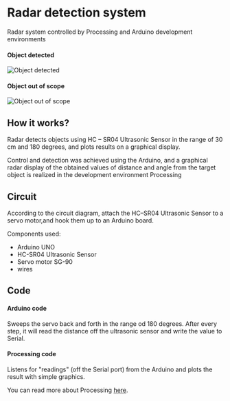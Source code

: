 # Radar detection system
Radar system controlled by Processing and Arduino development environments
#### Object detected
![Object detected](https://github.com/mateax/radar-detection-sytem/blob/main/object-in-scope.png)
#### Object out of scope
![Object out of scope](https://github.com/mateax/radar-detection-sytem/blob/main/out-of-scope.png)

## How it works?
Radar detects objects using HC – SR04 Ultrasonic Sensor in the range of 30 cm and 180 degrees, and plots results on a graphical display.

Control and detection was achieved using the Arduino, and a graphical radar display of the obtained values of distance and angle from the target object is realized in the development environment Processing
## Circuit
According to the circuit diagram, attach the HC–SR04 Ultrasonic Sensor to a servo motor,and hook them up to an Arduino board.

Components used: 
* Arduino UNO
* HC-SR04 Ultrasonic Sensor
* Servo motor SG-90
* wires 

## Code
#### Arduino code
Sweeps the servo back and forth in the range od 180 degrees.
After every step, it will read the distance off the ultrasonic sensor and write the value to Serial.
#### Processing code
Listens for "readings" (off the Serial port) from the Arduino and plots the result with simple graphics.

You can read more about Processing [here](https://processing.org/).


